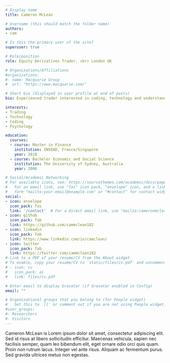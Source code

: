 ```yaml
---
# Display name
title: Cameron McLean

# Username (this should match the folder name)
authors:
- cam

# Is this the primary user of the site?
superuser: true

# Role/position
role: Equity Derivatives Trader, <br> London UK

# Organizations/Affiliations
#organizations:
#- name: Macquarie Group
#  url: "https://www.macquarie.com/"

# Short bio (displayed in user profile at end of posts)
bio: Experienced trader interested in coding, technology and understanding how the world works

interests:
- Trading
- Technology
- Coding
- Psychology

education:
  courses:
  - course: Master in Finance
    institution: INSEAD, France/Singapore
    year: 2018
  - course: Bachelor Economic and Social Science
    institution: The University of Sydney, Australia
    year: 2006

# Social/Academic Networking
# For available icons, see: https://sourcethemes.com/academic/docs/page-builder/#icons
#   For an email link, use "fas" icon pack, "envelope" icon, and a link in the
#   form "mailto:your-email@example.com" or "#contact" for contact widget.
social:
- icon: envelope
  icon_pack: fas
  link: '/contact'  # For a direct email link, use "mailto:cameronmclean.uk@gmail.com".
- icon: github
  icon_pack: fab
  link: https://github.com/cammclean182
- icon: linkedin
  icon_pack: fab
  link: https://www.linkedin.com/in/camclean/
- icon: twitter
  icon_pack: fab
  link: https://twitter.com/cammclean182
# Link to a PDF of your resume/CV from the About widget.
# To enable, copy your resume/CV to `static/files/cv.pdf` and uncomment the lines below.
# - icon: cv
#   icon_pack: ai
#   link: files/cv.pdf

# Enter email to display Gravatar (if Gravatar enabled in Config)
email: ""

# Organizational groups that you belong to (for People widget)
#   Set this to `[]` or comment out if you are not using People widget.
#user_groups:
#- Researchers
#- Visitors
---
```


Cameron McLean is Lorem ipsum dolor sit amet, consectetur adipiscing elit. Sed id risus at libero sollicitudin efficitur. Maecenas vehicula, sapien nec facilisis semper, quam leo bibendum elit, eget ornare odio orci quis quam. Proin non rutrum lacus. Integer vel ante risus. Aliquam ac fermentum purus. Sed gravida ultrices metus non egestas. 


